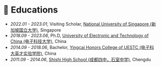 
# 📖 Educations
- *2022.01 - 2023.01*, Visiting Scholar, [National University of Singapore (新加坡国立大学)](https://www.nus.edu.sg/), Singapore
- *2018.09 - 2023.06*, Ph.D, [University of Electronic and Technology of China (电子科技大学)](https://www.uestc.edu.cn/),  China
- *2014.09 - 2018.06*, Bachelor, [Yingcai Honors College of UESTC (电子科大英才实验学院)](https://www.yingcai.uestc.edu.cn/), China
- *2011.09 - 2014.06*, [Shishi High School (成都四中，石室中学)](https://www.cdshishi.net/), Chengdu
